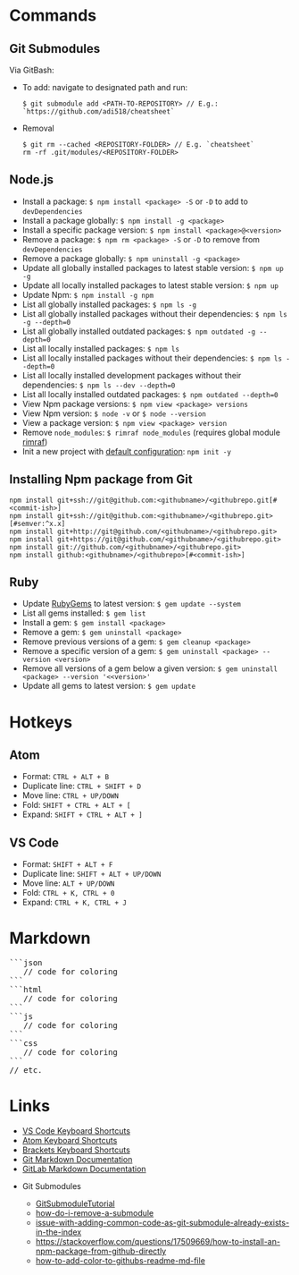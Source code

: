 # Commands

## Git Submodules

Via GitBash:

- To add: navigate to designated path and run:

  ```
  $ git submodule add <PATH-TO-REPOSITORY> // E.g.: `https://github.com/adi518/cheatsheet`
  ```

- Removal

  ```
  $ git rm --cached <REPOSITORY-FOLDER> // E.g. `cheatsheet`
  rm -rf .git/modules/<REPOSITORY-FOLDER>
  ```

## Node.js

- Install a package: `$ npm install <package> -S` or `-D` to add to `devDependencies`
- Install a package globally: `$ npm install -g <package>`
- Install a specific package version: `$ npm install <package>@<version>`
- Remove a package: `$ npm rm <package> -S` or `-D` to remove from `devDependencies`
- Remove a package globally: `$ npm uninstall -g <package>`
- Update all globally installed packages to latest stable version: `$ npm up -g`
- Update all locally installed packages to latest stable version: `$ npm up`
- Update Npm: `$ npm install -g npm`
- List all globally installed packages: `$ npm ls -g`
- List all globally installed packages without their dependencies: `$ npm ls -g --depth=0`
- List all globally installed outdated packages: `$ npm outdated -g --depth=0`
- List all locally installed packages: `$ npm ls`
- List all locally installed packages without their dependencies: `$ npm ls --depth=0`
- List all locally installed development packages without their dependencies: `$ npm ls --dev --depth=0`
- List all locally installed outdated packages: `$ npm outdated --depth=0`
- View Npm package versions: `$ npm view <package> versions`
- View Npm version: `$ node -v` or `$ node --version`
- View a package version: `$ npm view <package> version`
- Remove `node_modules`: `$ rimraf node_modules` (requires global module [rimraf](https://www.npmjs.com/package/rimraf))
- Init a new project with [default configuration](https://docs.npmjs.com/cli/init): `npm init -y`

## Installing Npm package from Git
```
npm install git+ssh://git@github.com:<githubname>/<githubrepo.git[#<commit-ish>]
npm install git+ssh://git@github.com:<githubname>/<githubrepo.git>[#semver:^x.x]
npm install git+http://git@github.com/<githubname>/<githubrepo.git>
npm install git+https://git@github.com/<githubname>/<githubrepo.git>
npm install git://github.com/<githubname>/<githubrepo.git>
npm install github:<githubname>/<githubrepo>[#<commit-ish>]
```

## Ruby

- Update [RubyGems](https://rubygems.org/pages/download) to latest version: `$ gem update --system`
- List all gems installed: `$ gem list`
- Install a gem: `$ gem install <package>`
- Remove a gem: `$ gem uninstall <package>`
- Remove previous versions of a gem: `$ gem cleanup <package>`
- Remove a specific version of a gem: `$ gem uninstall <package> --version <version>`
- Remove all versions of a gem below a given version: `$ gem uninstall <package> --version '<<version>'`
- Update all gems to latest version: `$ gem update`

# Hotkeys

## Atom

- Format: `CTRL + ALT + B`
- Duplicate line: `CTRL + SHIFT + D`
- Move line: `CTRL + UP/DOWN`
- Fold: `SHIFT + CTRL + ALT + [`
- Expand: `SHIFT + CTRL + ALT + ]`

## VS Code

- Format: `SHIFT + ALT + F`
- Duplicate line: `SHIFT + ALT + UP/DOWN`
- Move line: `ALT + UP/DOWN`
- Fold: `CTRL + K, CTRL + 0`
- Expand: `CTRL + K, CTRL + J`

# Markdown
<pre>
```json
   // code for coloring
```
```html
   // code for coloring
```
```js
   // code for coloring
```
```css
   // code for coloring
```
// etc.
</pre>

# Links

* [VS Code Keyboard Shortcuts](https://code.visualstudio.com/docs/customization/keybindings)
* [Atom Keyboard Shortcuts](https://github.com/nwinkler/atom-keyboard-shortcuts)
* [Brackets Keyboard Shortcuts](https://github.com/adobe/brackets/wiki/Brackets-Shortcuts)
* [Git Markdown Documentation](http://daringfireball.net/projects/markdown/)
* [GitLab Markdown Documentation](https://github.com/gitlabhq/gitlabhq/blob/master/doc/user/markdown.md)

- Git Submodules

  * [GitSubmoduleTutorial](https://git.wiki.kernel.org/index.php/GitSubmoduleTutorial#Removal)
  * [how-do-i-remove-a-submodule](http://stackoverflow.com/questions/1260748/how-do-i-remove-a-submodule)
  * [issue-with-adding-common-code-as-git-submodule-already-exists-in-the-index](http://stackoverflow.com/questions/12898278/issue-with-adding-common-code-as-git-submodule-already-exists-in-the-index)
  * https://stackoverflow.com/questions/17509669/how-to-install-an-npm-package-from-github-directly
  * [how-to-add-color-to-githubs-readme-md-file](https://stackoverflow.com/questions/11509830/how-to-add-color-to-githubs-readme-md-file)